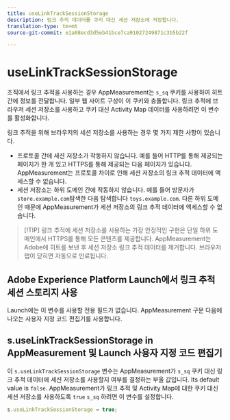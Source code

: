 ```yaml
---
title: useLinkTrackSessionStorage
description: 링크 추적 데이터를 쿠키 대신 세션 저장소에 저장합니다.
translation-type: tm+mt
source-git-commit: e1a08ecd3d5eb41bce7ca91027249871c3b5b22f

---
```



# useLinkTrackSessionStorage

조직에서 링크 추적을 사용하는 경우 AppMeasurement는 `s_sq` 쿠키를 사용하여 히트 간에 정보를 전달합니다. 일부 웹 사이트 구성이 이 쿠키와 충돌합니다. 링크 추적에 브라우저 세션 저장소를 사용하고 쿠키 대신 Activity Map 데이터를 사용하려면 이 변수를 활성화합니다.

링크 추적을 위해 브라우저의 세션 저장소를 사용하는 경우 몇 가지 제한 사항이 있습니다.

* 프로토콜 간에 세션 저장소가 작동하지 않습니다. 예를 들어 HTTP를 통해 제공되는 페이지가 한 개 있고 HTTPS를 통해 제공되는 다음 페이지가 있습니다. AppMeasurement는 프로토콜 차이로 인해 세션 저장소의 링크 추적 데이터에 액세스할 수 없습니다.
* 세션 저장소는 하위 도메인 간에 작동하지 않습니다. 예를 들어 방문자가 `store.example.com`탐색한 다음 탐색합니다 `toys.example.com`. 다른 하위 도메인 때문에 AppMeasurement가 세션 저장소의 링크 추적 데이터에 액세스할 수 없습니다.

> [!TIP] 링크 추적에 세션 저장소를 사용하는 가장 안정적인 구현은 단일 하위 도메인에서 HTTPS를 통해 모든 콘텐츠를 제공합니다.
AppMeasurement는 Adobe에 히트를 보낸 후 세션 저장소 링크 추적 데이터를 제거합니다. 브라우저 탭이 닫히면 자동으로 만료됩니다.

## Adobe Experience Platform Launch에서 링크 추적 세션 스토리지 사용

Launch에는 이 변수를 사용할 전용 필드가 없습니다. AppMeasurement 구문 다음에 나오는 사용자 지정 코드 편집기를 사용합니다.

## s.useLinkTrackSessionStorage in AppMeasurement 및 Launch 사용자 지정 코드 편집기

이 `s.useLinkTrackSessionStorage` 변수는 AppMeasurement가 `s_sq` 쿠키 대신 링크 추적 데이터에 세션 저장소를 사용할지 여부를 결정하는 부울 값입니다. Its default value is `false`. AppMeasurement가 링크 추적 및 Activity Map에 대한 쿠키 대신 세션 저장소를 사용하도록 `true` `s_sq` 하려면 이 변수를 설정합니다.

```js
s.useLinkTrackSessionStorage = true;
```
